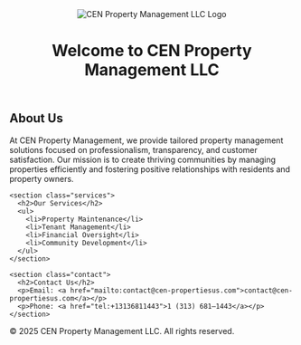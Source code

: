 <!DOCTYPE html>
<html lang="en">
<head>
  <meta charset="UTF-8">
  <meta name="viewport" content="width=device-width, initial-scale=1.0">
  <title>CEN Property Management LLC</title>
  <link rel="stylesheet" href="styles.css">
</head>
<body>
  <header>
    <div class="logo">
      <img src="logo.png" alt="CEN Property Management LLC Logo">
    </div>
    <h1>Welcome to CEN Property Management LLC</h1>
  </header>
  
  <main>
    <section class="about">
      <h2>About Us</h2>
      <p>At CEN Property Management, we provide tailored property management solutions focused on professionalism, transparency, and customer satisfaction. Our mission is to create thriving communities by managing properties efficiently and fostering positive relationships with residents and property owners.</p>
    </section>
    
    <section class="services">
      <h2>Our Services</h2>
      <ul>
        <li>Property Maintenance</li>
        <li>Tenant Management</li>
        <li>Financial Oversight</li>
        <li>Community Development</li>
      </ul>
    </section>
    
    <section class="contact">
      <h2>Contact Us</h2>
      <p>Email: <a href="mailto:contact@cen-propertiesus.com">contact@cen-propertiesus.com</a></p>
      <p>Phone: <a href="tel:+13136811443">1 (313) 681–1443</a></p>
    </section>
  </main>

  <footer>
    <p>© 2025 CEN Property Management LLC. All rights reserved.</p>
  </footer>
</body>
</html>
